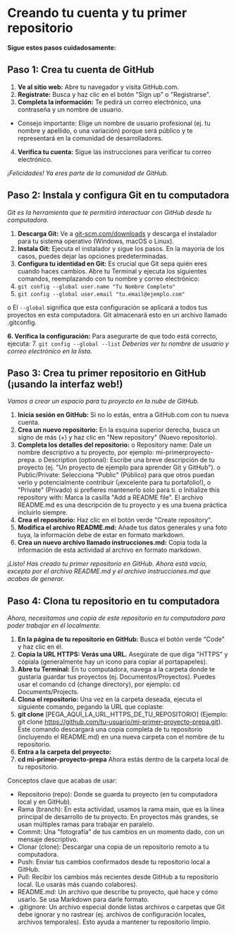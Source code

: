 # Creando tu cuenta y tu primer repositorio
 **Sigue estos pasos cuidadosamente:**
## Paso 1: Crea tu cuenta de GitHub
1. **Ve al sitio web:** Abre tu navegador y visita GitHub.com.
2. **Regístrate:** Busca y haz clic en el botón "Sign up" o "Registrarse".
3. **Completa la información:** Te pedirá un correo electrónico, una contraseña y un nombre de usuario.
- Consejo importante: Elige un nombre de usuario profesional (ej. tu nombre y apellido, o una variación) porque será público y te representará en la comunidad de desarrolladores.
4. **Verifica tu cuenta:** Sigue las instrucciones para verificar tu correo electrónico.

*¡Felicidades! Ya eres parte de la comunidad de GitHub.*
## Paso 2: Instala y configura Git en tu computadora
*Git es la herramienta que te permitirá interactuar con GitHub desde tu computadora.*
1. **Descarga Git:** Ve a [git-scm.com/downloads](https://git-scm.com/downloads) y descarga el instalador para tu sistema operativo
(Windows, macOS o Linux).
2. **Instala Git:** Ejecuta el instalador y sigue los pasos. En la mayoría de los casos, puedes dejar las
opciones predeterminadas.
3. **Configura tu identidad en Git:** Es crucial que Git sepa quién eres cuando haces cambios. Abre tu
Terminal y ejecuta los siguientes comandos, reemplazando con tu nombre y correo electrónico:
4. `git config --global user.name "Tu Nombre Completo"`
5. `git config --global user.email "tu.email@ejemplo.com"`

o El `--global` significa que esta configuración se aplicará a todos tus proyectos en esta
computadora. Git almacenará esto en un archivo llamado .gitconfig.

**6. Verifica la configuración:** Para asegurarte de que todo está correcto, ejecuta:
7. `git config --global --list`
*Deberías ver tu nombre de usuario y correo electrónico en la lista.*
## Paso 3: Crea tu primer repositorio en GitHub (¡usando la interfaz web!)
*Vamos a crear un espacio para tu proyecto en la nube de GitHub.*
1. **Inicia sesión en GitHub:** Si no lo estás, entra a GitHub.com con tu nueva cuenta.
2. **Crea un nuevo repositorio:** En la esquina superior derecha, busca un signo de más (+) y haz clic en
"New repository" (Nuevo repositorio).
3. **Completa los detalles del repositorio:**
o Repository name: Dale un nombre descriptivo a tu proyecto, por ejemplo: mi-primerproyecto-prepa.
o Description (optional): Escribe una breve descripción de tu proyecto (ej. "Un proyecto de
ejemplo para aprender Git y GitHub").
o Public/Private: Selecciona "Public" (Público) para que otros puedan verlo y
potencialmente contribuir (¡excelente para tu portafolio!), o "Private" (Privado) si prefieres
mantenerlo solo para ti.
o Initialize this repository with: Marca la casilla "Add a README file". El archivo
README.md es una descripción de tu proyecto y es una buena práctica incluirlo siempre.
4. **Crea el repositorio:** Haz clic en el botón verde "Create repository".
5. **Modifica el archivo README.md:** Añade tus datos generales y una foto tuya, la información debe
de estar en formato markdown.
6. **Crea un nuevo archivo llamado instrucciones.md:** Copia toda la información de esta actividad al
archivo en formato markdown.

*¡Listo! Has creado tu primer repositorio en GitHub. Ahora está vacío, excepto por el archivo README.md y el archivo instrucciones.md que acabas de generar.*
## Paso 4: Clona tu repositorio en tu computadora
*Ahora, necesitamos una copia de este repositorio en tu computadora para poder trabajar en él localmente.*
1. **En la página de tu repositorio en GitHub:** Busca el botón verde "Code" y haz clic en él.
2. **Copia la URL HTTPS: Verás una URL.** Asegúrate de que diga "HTTPS" y cópiala (generalmente
hay un icono para copiar al portapapeles).
3. **Abre tu Terminal:** En tu computadora, navega a la carpeta donde te gustaría guardar tus proyectos
(ej. Documentos/Proyectos). Puedes usar el comando cd (change directory), por ejemplo: cd
Documents/Projects.
4. **Clona el repositorio:** Una vez en la carpeta deseada, ejecuta el siguiente comando, pegando la URL
que copiaste:
5. **git clone** [PEGA_AQUÍ_LA_URL_HTTPS_DE_TU_REPOSITORIO]
(Ejemplo: git clone https://github.com/tu-usuario/mi-primer-proyecto-prepa.git). Este comando
descargará una copia completa de tu repositorio (incluyendo el README.md) en una nueva carpeta
con el nombre de tu repositorio.
6. **Entra a la carpeta del proyecto:**
7. **cd mi-primer-proyecto-prepa**
Ahora estás dentro de la carpeta local de tu repositorio.

Conceptos clave que acabas de usar:
- Repositorio (repo): Donde se guarda tu proyecto (en tu computadora local y en GitHub).
- Rama (branch): En esta actividad, usamos la rama main, que es la línea principal de desarrollo de tu
proyecto. En proyectos más grandes, se usan múltiples ramas para trabajar en paralelo.
- Commit: Una "fotografía" de tus cambios en un momento dado, con un mensaje descriptivo.
- Clonar (clone): Descargar una copia de un repositorio remoto a tu computadora.
- Push: Enviar tus cambios confirmados desde tu repositorio local a GitHub.
- Pull: Recibir los cambios más recientes desde GitHub a tu repositorio local. (Lo usarás más cuando
colabores).
- README.md: Un archivo que describe tu proyecto, qué hace y cómo usarlo. Se usa Markdown
para darle formato.
- .gitignore: Un archivo especial donde listas archivos o carpetas que Git debe ignorar y no rastrear
(ej. archivos de configuración locales, archivos temporales). Esto ayuda a mantener tu repositorio
limpio.
